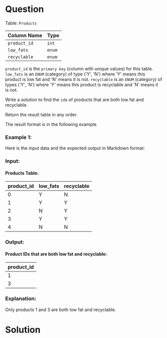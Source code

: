 # Question
Table: `Products`

| Column Name  | Type   |
|--------------|--------|
| `product_id` | `int`  |
| `low_fats`   | `enum` |
| `recyclable` | `enum` |

`product_id` is the `primary key` (column with unique values) for this table.
`low_fats` is an `ENUM` (category) of type ('Y', 'N') where 'Y' means this product is low fat and 'N' means it is not.
`recyclable` is an `ENUM` (category) of types ('Y', 'N') where 'Y' means this product is recyclable and 'N' means it is not.


Write a solution to find the `id`s of products that are both low fat and recyclable.

Return the result table in any order.

The result format is in the following example.

### Example 1:

Here is the input data and the expected output in Markdown format:

### Input:
#### Products Table:
| product_id | low_fats | recyclable |
|------------|----------|------------|
| 0          | Y        | N          |
| 1          | Y        | Y          |
| 2          | N        | Y          |
| 3          | Y        | Y          |
| 4          | N        | N          |

### Output:
#### Product IDs that are both low fat and recyclable:
| product_id |
|------------|
| 1          |
| 3          |

### Explanation:
Only products 1 and 3 are both low fat and recyclable.

# Solution
